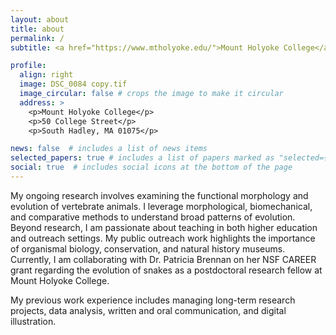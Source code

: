 ```yaml
---
layout: about
title: about
permalink: /
subtitle: <a href="https://www.mtholyoke.edu/">Mount Holyoke College</a> Postdoctoral Research Fellow

profile:
  align: right
  image: DSC_0084 copy.tif
  image_circular: false # crops the image to make it circular
  address: >
    <p>Mount Holyoke College</p>
    <p>50 College Street</p>
    <p>South Hadley, MA 01075</p>

news: false  # includes a list of news items
selected_papers: true # includes a list of papers marked as "selected={true}"
social: true  # includes social icons at the bottom of the page
---
```


My ongoing research involves examining the functional morphology and evolution of vertebrate animals. I leverage morphological, biomechanical, and comparative methods to understand broad patterns of evolution. Beyond research, I am passionate about teaching in both higher education and outreach settings. My public outreach work highlights the importance of organismal biology, conservation, and natural history museums. Currently, I am collaborating with Dr. Patricia Brennan on her NSF CAREER grant regarding the evolution of snakes as a postdoctoral research fellow at Mount Holyoke College.

My previous work experience includes managing long-term research projects, data analysis, written and oral communication, and digital illustration.
